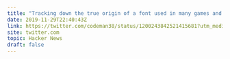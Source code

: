 ```yaml
---
title: "Tracking down the true origin of a font used in many games and shareware titles"
date: 2019-11-29T22:40:43Z
link: https://twitter.com/codeman38/status/1200243842521415681?utm_medium=RSS&utm_source=hune
site: twitter.com
topic: Hacker News
draft: false
---
```

